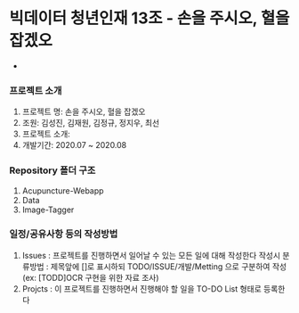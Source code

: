 # 빅데이터 청년인재 13조 - 손을 주시오, 혈을 잡겠오

-
### 프로젝트 소개
  1. 프로젝트 명: 손을 주시오, 혈을 잡겠오
  2. 조원: 김성진, 김재원, 김정규, 정지우, 최선
  3. 프로젝트 소개:
  4. 개발기간: 2020.07 ~ 2020.08
  
### Repository 폴더 구조
  1. Acupuncture-Webapp
  2. Data
  3. Image-Tagger
  
### 일정/공유사항 등의 작성방법
1. Issues : 프로젝트를 진행하면서 일어날 수 있는 모든 일에 대해 작성한다
작성시 분류방법 : 제목앞에 []로 표시하되 TODO/ISSUE/개발/Metting 으로 구분하여 작성
(ex: [TODD]OCR 구현을 위한 자료 조사)
2. Projcts : 이 프로젝트를 진행하면서 진행해야 할 일을 TO-DO List 형태로 등록한다
